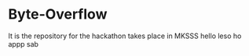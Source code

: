 # Byte-Overflow
 It is the repository for the hackathon takes place in MKSSS
hello leso ho appp
sab
